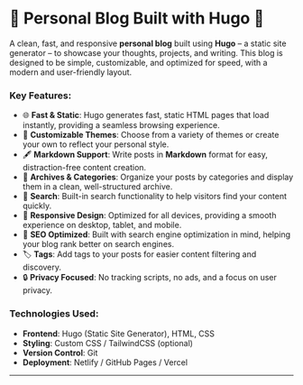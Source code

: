 # 📝 Personal Blog Built with Hugo 🚀

A clean, fast, and responsive **personal blog** built using **Hugo** – a static site generator – to showcase your thoughts, projects, and writing. This blog is designed to be simple, customizable, and optimized for speed, with a modern and user-friendly layout.

### Key Features:
- 🌐 **Fast & Static**: Hugo generates fast, static HTML pages that load instantly, providing a seamless browsing experience.
- 🎨 **Customizable Themes**: Choose from a variety of themes or create your own to reflect your personal style.
- 🖋️ **Markdown Support**: Write posts in **Markdown** format for easy, distraction-free content creation.
- 📅 **Archives & Categories**: Organize your posts by categories and display them in a clean, well-structured archive.
- 🔎 **Search**: Built-in search functionality to help visitors find your content quickly.
- 📱 **Responsive Design**: Optimized for all devices, providing a smooth experience on desktop, tablet, and mobile.
- 🧰 **SEO Optimized**: Built with search engine optimization in mind, helping your blog rank better on search engines.
- 🏷️ **Tags**: Add tags to your posts for easier content filtering and discovery.
- 🔒 **Privacy Focused**: No tracking scripts, no ads, and a focus on user privacy.

### Technologies Used:
- **Frontend**: Hugo (Static Site Generator), HTML, CSS
- **Styling**: Custom CSS / TailwindCSS (optional)
- **Version Control**: Git
- **Deployment**: Netlify / GitHub Pages / Vercel

---
